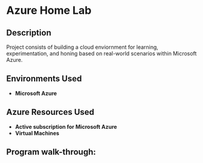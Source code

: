 <h1>Azure Home Lab</h1>

<h2>Description</h2>
Project consists of building a cloud enviornment for learning, experimentation, and honing based on real-world scenarios within Microsoft Azure.
<br />

<h2>Environments Used </h2>

- <b>Microsoft Azure</b>

<h2>Azure Resources Used</h2>

- <b>Active subscription for Microsoft Azure</b>
- <b>Virtual Machines</b>

<h2>Program walk-through:</h2>

<p align="center">

</p>
